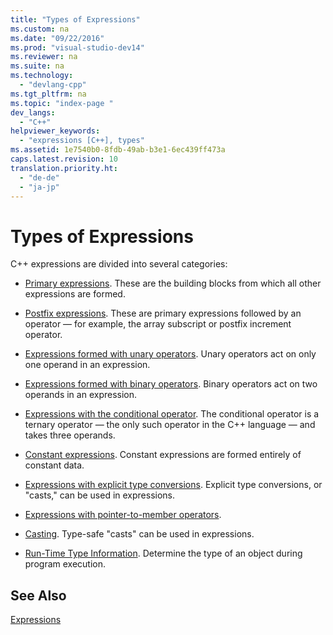 ```yaml
---
title: "Types of Expressions"
ms.custom: na
ms.date: "09/22/2016"
ms.prod: "visual-studio-dev14"
ms.reviewer: na
ms.suite: na
ms.technology: 
  - "devlang-cpp"
ms.tgt_pltfrm: na
ms.topic: "index-page "
dev_langs: 
  - "C++"
helpviewer_keywords: 
  - "expressions [C++], types"
ms.assetid: 1e7540b0-8fdb-49ab-b3e1-6ec439ff473a
caps.latest.revision: 10
translation.priority.ht: 
  - "de-de"
  - "ja-jp"
---
```

# Types of Expressions
C++ expressions are divided into several categories:  
  
-   [Primary expressions](../vs140/primary-expressions.md). These are the building blocks from which all other expressions are formed.  
  
-   [Postfix expressions](../vs140/postfix-expressions.md). These are primary expressions followed by an operator — for example, the array subscript or postfix increment operator.  
  
-   [Expressions formed with unary operators](../vs140/expressions-with-unary-operators.md). Unary operators act on only one operand in an expression.  
  
-   [Expressions formed with binary operators](../vs140/expressions-with-binary-operators.md). Binary operators act on two operands in an expression.  
  
-   [Expressions with the conditional operator](../vs140/conditional-operator-----.md). The conditional operator is a ternary operator — the only such operator in the C++ language — and takes three operands.  
  
-   [Constant expressions](../vs140/c---constant-expressions.md). Constant expressions are formed entirely of constant data.  
  
-   [Expressions with explicit type conversions](assetId:///060ad6b4-9592-4f3e-8509-a20ac84a85ae). Explicit type conversions, or "casts," can be used in expressions.  
  
-   [Expressions with pointer-to-member operators](../vs140/pointer-to-member-operators--.--and----.md).  
  
-   [Casting](../vs140/casting.md). Type-safe "casts" can be used in expressions.  
  
-   [Run-Time Type Information](../vs140/run-time-type-information.md). Determine the type of an object during program execution.  
  
## See Also  
 [Expressions](../vs140/expressions--c---.md)
